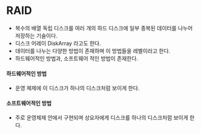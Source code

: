 # RAID
- 복수의 배열 독립 디스크를 여러 개의 하드 디스크에 일부 종복된 데이터를 나누어 저장하는 기술이다.
- 디스크 어레이 DiskArray 라고도 한다.
- 데이터를 나누는 다양한 방법이 존재하며 이 방법들을 레벨이라고 한다.
- 하드웨어적인 방법과, 소프트웨어 적인 방법이 존재한다.

#### 하드웨어적인 방법
- 운영 체제에 이 디스크가 하나의 디스크처럼 보이게 한다.

#### 소프트웨어적인 방법
- 주로 운영체제 안에서 구현되며 상요자에게 디스크를 하나의 디스크처럼 보이게 한다.
